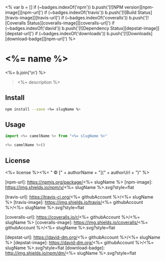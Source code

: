 <%
var b = [] 
if (~badges.indexOf('npm')) b.push('[![NPM version][npm-image]][npm-url]')
if (~badges.indexOf('travis')) b.push('[![Build Status][travis-image]][travis-url]')
if (~badges.indexOf('coveralls')) b.push('[![Coveralls Status][coveralls-image]][coveralls-url]')
if (~badges.indexOf('david')) b.push('[![Dependency Status][depstat-image]][depstat-url]')
if (~badges.indexOf('downloads')) b.push('[![Downloads][download-badge]][npm-url]')
%>

# <%= name %>
<%= b.join('\n') %>

> <%= description %>

## Install

```sh
npm install --save <%= slugName %>
```

## Usage

```js
import <%= camelName %> from "<%= slugName %>"

<%= camelName %>()
```

## License

<%= license %><%= " © [" + authorName + "](" + authorUrl + ")" %>

[npm-url]: https://npmjs.org/package/<%= slugName %>
[npm-image]: https://img.shields.io/npm/v/<%= slugName %>.svg?style=flat

[travis-url]: https://travis-ci.org/<%= githubAccount %>/<%= slugName %>
[travis-image]: https://img.shields.io/travis/<%= githubAccount %>/<%= slugName %>.svg?style=flat

[coveralls-url]: https://coveralls.io/r/<%= githubAccount %>/<%= slugName %>
[coveralls-image]: https://img.shields.io/coveralls/<%= githubAccount %>/<%= slugName %>.svg?style=flat

[depstat-url]: https://david-dm.org/<%= githubAccount %>/<%= slugName %>
[depstat-image]: https://david-dm.org/<%= githubAccount %>/<%= slugName %>.svg?style=flat
[download-badge]: http://img.shields.io/npm/dm/<%= slugName %>.svg?style=flat

